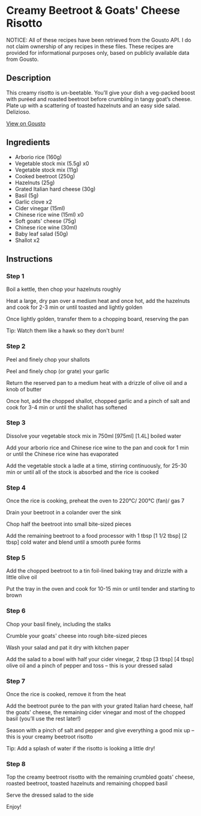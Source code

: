 # Creamy Beetroot & Goats' Cheese Risotto

NOTICE: All of these recipes have been retrieved from the Gousto API. I do not claim ownership of any recipes in these files. These recipes are provided for informational purposes only, based on publicly available data from Gousto.

## Description

This creamy risotto is un-beetable. You’ll give your dish a veg-packed boost with puréed and roasted beetroot before crumbling in tangy goat’s cheese. Plate up with a scattering of toasted hazelnuts and an easy side salad. Delizioso.

[View on Gousto](https://www.gousto.co.uk/recipes/cookbook/creamy-beetroot-goats-cheese-risotto)

## Ingredients

- Arborio rice (160g)
- Vegetable stock mix (5.5g) x0
- Vegetable stock mix (11g)
- Cooked beetroot (250g)
- Hazelnuts (25g)
- Grated Italian hard cheese (30g)
- Basil (5g)
- Garlic clove x2
- Cider vinegar (15ml)
- Chinese rice wine (15ml) x0
- Soft goats' cheese (75g)
- Chinese rice wine (30ml)
- Baby leaf salad (50g)
- Shallot x2

## Instructions


### Step 1

Boil a kettle, then chop your hazelnuts roughly

Heat a large, dry pan over a medium heat and once hot, add the hazelnuts and cook for 2-3 min or until toasted and lightly golden

Once lightly golden, transfer them to a chopping board, reserving the pan

Tip: Watch them like a hawk so they don't burn!


### Step 2

Peel and finely chop your shallots

Peel and finely chop (or grate) your garlic

Return the reserved pan to a medium heat with a drizzle of olive oil and a knob of butter

Once hot, add the chopped shallot, chopped garlic and a pinch of salt and cook for 3-4 min or until the shallot has softened


### Step 3

Dissolve your vegetable stock mix in 750ml <span class="text-purple">[975ml]</span> <span class="text-danger">[1.4L]</span> boiled water

Add your arborio rice and Chinese rice wine to the pan and cook for 1 min or until the Chinese rice wine has evaporated

Add the vegetable stock a ladle at a time, stirring continuously, for 25-30 min or until all of the stock is absorbed and the rice is cooked


### Step 4

Once the rice is cooking, preheat the oven to 220°C/ 200°C (fan)/ gas 7

Drain your beetroot in a colander over the sink

Chop half the beetroot into small bite-sized pieces

Add the remaining beetroot to a food processor with 1 tbsp <span class="text-purple">[1 1/2 tbsp]</span> <span class="text-danger">[2 tbsp] </span>cold water and blend until a smooth purée forms


### Step 5

Add the chopped beetroot to a tin foil-lined baking tray and drizzle with a little olive oil

Put the tray in the oven and cook for 10-15 min or until tender and starting to brown


### Step 6

Chop your basil finely, including the stalks

Crumble your goats' cheese into rough bite-sized pieces

Wash your salad and pat it dry with kitchen paper

Add the salad to a bowl with half your cider vinegar, 2 tbsp <span class="text-purple">[3 tbsp]</span> <span class="text-danger">[4 tbsp] </span>olive oil and a pinch of pepper and toss – this is your dressed salad


### Step 7

Once the rice is cooked, remove it from the heat

Add the beetroot purée to the pan with your grated Italian hard cheese, half the goats' cheese, the remaining cider vinegar and most of the chopped basil (you’ll use the rest later!)

Season with a pinch of salt and pepper and give everything a good mix up – this is your creamy beetroot risotto

Tip: Add a splash of water if the risotto is looking a little dry!

### Step 8

Top the creamy beetroot risotto with the remaining crumbled goats' cheese, roasted beetroot, toasted hazelnuts and remaining chopped basil

Serve the dressed salad to the side

Enjoy!

